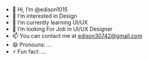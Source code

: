 - 👋 Hi, I’m @edison1015
- 👀 I’m interested in Design 
- 🌱 I’m currently learning UI/UX
- 💞️ I’m looking For Job in UI/UX Designer 
- 📫 You can contact me at edison30742@gmail.com
- 😄 Pronouns: ...
- ⚡ Fun fact: ...

<!---
edison1015/edison1015 is a ✨ special ✨ repository because its `README.md` (this file) appears on your GitHub profile.
You can click the Preview link to take a look at your changes.
--->
